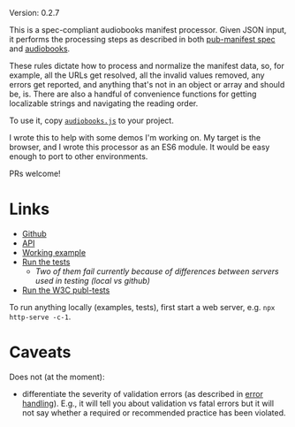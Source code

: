 Version: 0.2.7

This is a spec-compliant audiobooks manifest processor. Given JSON input, it performs the processing steps as described in both [pub-manifest spec](https://www.w3.org/TR/pub-manifest/#manifest-processing) and  [audiobooks](https://www.w3.org/TR/audiobooks/#audio-manifest-processing). 

These rules dictate how to process and normalize the manifest data, so, for example, all the URLs get resolved, all the invalid values removed, any errors get reported, and anything that's not in an object or array and should be, is. There are also a handful of convenience functions for getting localizable strings and navigating the reading order. 

To use it, copy [`audiobooks.js`](https://github.com/marisademeglio/audiobooks-js/tree/master/build/audiobooks.js) to your project.

I wrote this to help with some demos I'm working on. My target is the browser, and I wrote this processor as an ES6 module. It would be easy enough to port to other environments.

PRs welcome! 

# Links

* [Github](https://github.com/marisademeglio/audiobooks-js)
* [API](https://marisademeglio.github.io/audiobooks-js/api)
* [Working example](https://marisademeglio.github.io/audiobooks-js/example)
* [Run the tests](https://marisademeglio.github.io/audiobooks-js/tests/run-tests.html)
    * _Two of them fail currently because of differences between servers used in testing (local vs github)_
* [Run the W3C publ-tests](https://marisademeglio.github.io/audiobooks-js/official-tests)

To run anything locally (examples, tests), first start a web server, e.g. `npx http-serve -c-1`.

# Caveats

Does not (at the moment):
* differentiate the severity of validation errors (as described in [error handling](https://www.w3.org/TR/pub-manifest/#processing-errors)). E.g., it will tell you about validation vs fatal errors but it will not say whether a required or recommended practice has been violated.

